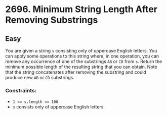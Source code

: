 # 2696. Minimum String Length After Removing Substrings

## Easy

You are given a string `s` consisting only of uppercase English letters. You can apply some operations to this string
where, in one operation, you can remove any occurrence of one of the substrings `AB` or `CD` from `s`. Return the
minimum possible length of the resulting string that you can obtain. Note that the string concatenates after removing
the substring and could produce new `AB` or `CD` substrings.

### Constraints:

- `1 <= s.length <= 100`
- `s` consists only of uppercase English letters.
